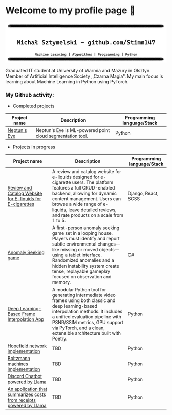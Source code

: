 # Welcome to my profile page 👋

![a banner](/bez_tytułu.gif)

Graduated IT student at University of Warmia and Mazury in Olsztyn. Member of Artificial Intelligence Society ,,Czarna Magia".
My main focus is learning about Machine Learning in Python using PyTorch.

### My Github activity:

- Completed projects

| Project name                                                                                     | Description | Programming language/Stack |
|--------------------------------------------------------------------------------------------------| --- |----------------------------|
| [Neptun's Eye](https://github.com/KTFish/neptuns-eye)                                             | Neptun's Eye is ML-powered point cloud segmentation tool. | Python                     |



- Projects in progress

| Project name                                                                                            | Description                                                                                                                                                                                                                                                                                                 | Programming language/Stack |
|---------------------------------------------------------------------------------------------------------|-------------------------------------------------------------------------------------------------------------------------------------------------------------------------------------------------------------------------------------------------------------------------------------------------------------|----------------------------|
| [Review and Catalog Website for E-liquids for E-cigarettes](https://github.com) | A review and catalog website for e-liquids designed for e-cigarette users. The platform features a full CRUD-enabled backend, allowing for dynamic content management. Users can browse a wide range of e-liquids, leave detailed reviews, and rate products on a scale from 1 to 5.                        | Django, React, SCSS        |
| [Anomaly Seeking game](https://github.com)                                      | A first-person anomaly seeking game set in a looping house. Players must identify and report subtle environmental changes—like missing or moved objects—using a tablet interface. Randomized anomalies and a hidden instability system create tense, replayable gameplay focused on observation and memory. | C#                         |
| [Deep Learning-Based Frame Interpolation App](https://github.com/Stimm147/frame-interpolation)               | A modular Python tool for generating intermediate video frames using both classic and deep learning-based interpolation methods. It includes a unified evaluation pipeline with PSNR/SSIM metrics, GPU support via PyTorch, and a clean, extensible architecture built with Poetry.                         | Python                     |
| [Hopefield network implementation](https://github.com/Stimm147/hopefield-network)                          | TBD                                                                                                                                                                                                                                                                                                         | Python              |
| [Boltzmann machines implementation](https://github.com/Stimm147/boltzmann-machines)                         | TBD                                                                                                                                                                                                                                                                                                         | Python              |
| [Discord Chatbot powered by Llama](https://github.com/Stimm147/llama-chatbot)               | TBD                                                                                                                                                                                                                                                                                                         | Python              |
| [An application that summarizes costs from receipts powered by Llama](https://github.com/Stimm147/llama-receipts)               | TBD                                                                                                                                                                                                                                                                                                         | Python              |




